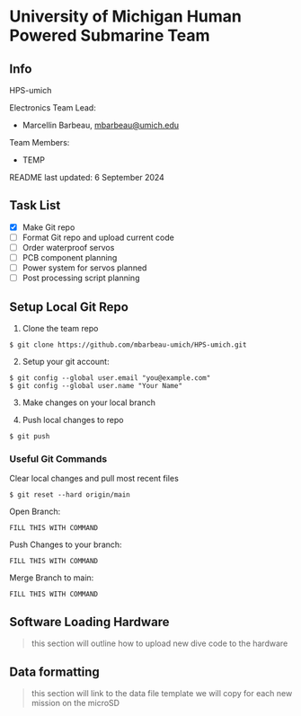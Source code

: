 # University of Michigan Human Powered Submarine Team 

## Info
HPS-umich

Electronics Team Lead: 
- Marcellin Barbeau, <mbarbeau@umich.edu>

Team Members: 
- TEMP

README last updated: 6 September 2024

## Task List
- [x] Make Git repo
- [ ] Format Git repo and upload current code
- [ ] Order waterproof servos 
- [ ] PCB component planning
- [ ] Power system for servos planned
- [ ] Post processing script planning

## Setup Local Git Repo
1. Clone the team repo
```
$ git clone https://github.com/mbarbeau-umich/HPS-umich.git
```

2. Setup your git account:
```
$ git config --global user.email "you@example.com"
$ git config --global user.name "Your Name"
```

3. Make changes on your local branch

4. Push local changes to repo
```
$ git push
```

### Useful Git Commands
Clear local changes and pull most recent files
```
$ git reset --hard origin/main
```

Open Branch:
```
FILL THIS WITH COMMAND
```

Push Changes to your branch:
```
FILL THIS WITH COMMAND
```

Merge Branch to main:
```
FILL THIS WITH COMMAND
```

## Software Loading Hardware

> this section will outline how to upload new dive code to the hardware


## Data formatting

> this section will link to the data file template we will copy for each new mission on the microSD


